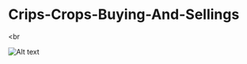 # Crips-Crops-Buying-And-Sellings

<br

![Alt text](https://th.bing.com/th/id/OIG.xMTbUhOoqfvcmIIuBIm0?w=512&h=512&rs=1&pid=ImgDetMain)


